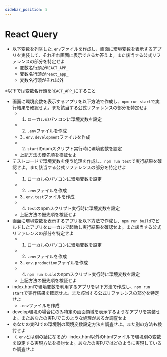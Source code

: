 ```yaml
---
sidebar_position: 5
---
```


# React Query

- 以下変数を列挙した`.env`ファイルを作成し、画面に環境変数を表示するアプリを実装して、それぞれ画面に表示できるか答えよ。また該当する公式リファレンスの部分を特定せよ
  - 変数名行頭が`REACT_APP_`
  - 変数名行頭が`react_app_`
  - 変数名行頭がそれ以外

※以下では変数名行頭を`REACT_APP_`にすること

- 画面に環境変数を表示するアプリを以下方法で作成し、`npm run start`で実行結果を確認せよ。また該当する公式リファレンスの部分を特定せよ
  - 1. ローカルのパソコンに環境変数を設定
  - 2. `.env`ファイルを作成
  - 3.`.env.development`ファイルを作成
  - 2. `start`のnpmスクリプト実行時に環境変数を設定
  - 上記方法の優先順を検証せよ
- テストコードで環境変数を使う処理を作成し、`npm run test`で実行結果を確認せよ。また該当する公式リファレンスの部分を特定せよ
  - 1. ローカルのパソコンに環境変数を設定
  - 2. `.env`ファイルを作成
  - 3.`.env.test`ファイルを作成
  - 4. `test`のnpmスクリプト実行時に環境変数を設定
  - 上記方法の優先順を検証せよ
- 画面に環境変数を表示するアプリを以下方法で作成し、`npm run build`でビルドしたアプリをローカルで起動し実行結果を確認せよ。また該当する公式リファレンスの部分を特定せよ
  - 1. ローカルのパソコンに環境変数を設定
  - 2. `.env`ファイルを作成
  - 3.`.env.production`ファイルを作成
  - 4. `npm run build`のnpmスクリプト実行時に環境変数を設定
  - 上記方法の優先順を検証せよ
- index.htmlで環境変数を利用するアプリを以下方法で作成し、`npm run start`で実行結果を確認せよ。また該当する公式リファレンスの部分を特定せよ
  - `.env`ファイルを作成
- develop環境の場合にのみ特定の画面領域を表示するようなアプリを実装せよ。またあなたの実PJでこのような処理があるか調査せよ
- あなたの実PJでの環境別の環境変数設定方法を調査せよ。また別の方法も検討せよ
- （`.env`とは別の話になるが）index.html以外のhtmlファイルで環境別の変数を設定する実現方法を検討せよ。あなたの実PJではどのように実現しているか調査せよ
